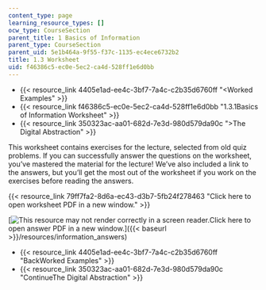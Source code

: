 ```yaml
---
content_type: page
learning_resource_types: []
ocw_type: CourseSection
parent_title: 1 Basics of Information
parent_type: CourseSection
parent_uid: 5e1b464a-9f55-f37c-1135-ec4ece6732b2
title: 1.3 Worksheet
uid: f46386c5-ec0e-5ec2-ca4d-528ff1e6d0bb
---
```


*   {{< resource_link 4405e1ad-ee4c-3bf7-7a4c-c2b35d6760ff "\<Worked Examples" >}}
*   {{< resource_link f46386c5-ec0e-5ec2-ca4d-528ff1e6d0bb "1.3.1Basics of Information Worksheet" >}}
*   {{< resource_link 350323ac-aa01-682d-7e3d-980d579da90c "\>The Digital Abstraction" >}}

This worksheet contains exercises for the lecture, selected from old quiz problems. If you can successfully answer the questions on the worksheet, you’ve mastered the material for the lecture! We’ve also included a link to the answers, but you’ll get the most out of the worksheet if you work on the exercises before reading the answers.

{{< resource_link 79ff7fa2-8d6a-ec43-d3b7-5fb24f278463 "Click here to open worksheet PDF in a new window." >}}

[![This resource may not render correctly in a screen reader.](/images/inacessible.gif)Click here to open answer PDF in a new window.]({{< baseurl >}}/resources/information_answers)

*   {{< resource_link 4405e1ad-ee4c-3bf7-7a4c-c2b35d6760ff "BackWorked Examples" >}}
*   {{< resource_link 350323ac-aa01-682d-7e3d-980d579da90c "ContinueThe Digital Abstraction" >}}